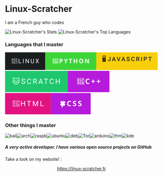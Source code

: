 
# Linux-Scratcher
I am a French guy who codes

![Linux-Scratcher's Stats](https://github-readme-stats.vercel.app/api?username=Linux-Scratcher&theme=jolly&show_icons=true&hide_border=true&count_private=true)
![Linux-Scratcher's Top Languages](https://github-readme-stats.vercel.app/api/top-langs/?username=Linux-Scratcher&theme=prussian&show_icons=true&hide_border=true&layout=compact)

### Languages ​​that I master
 ![](image.svg)![](truc.svg)![](huh.svg)

 ### Other things I master
![kali](https://img.shields.io/badge/Kali_Linux-557C94?style=for-the-badge&logo=kali-linux&logoColor=white)![arch](https://img.shields.io/badge/Arch_Linux-1793D1?style=for-the-badge&logo=arch-linux&logoColor=white)![raspb](https://img.shields.io/badge/Raspberry%20Pi-A22846?style=for-the-badge&logo=Raspberry%20Pi&logoColor=white)![ubuntu](https://img.shields.io/badge/Ubuntu-E95420?style=for-the-badge&logo=ubuntu&logoColor=white)![deb](https://img.shields.io/badge/Debian-A81D33?style=for-the-badge&logo=debian&logoColor=white)![Tor](https://img.shields.io/badge/Tor-7D4698?style=for-the-badge&logo=Tor-Browser&logoColor=white)![arduino](https://img.shields.io/badge/Arduino-00979D?style=for-the-badge&logo=Arduino&logoColor=white)![thm](https://img.shields.io/badge/TryHackMe-212C42?style=for-the-badge&logo=TryHackMe&logoColor=white)![kde](https://img.shields.io/badge/KDE_Plasma-1D99F3?style=for-the-badge&logo=kdeplasma&logoColor=white)


<!--![Scratch logo S](https://github.com/Linux-Scratcher/Linux-Scratcher/assets/122288570/2eab72c7-9410-4f7f-821a-e7eda042f575)-->

<h5>A very active developer. I have various open source projects on GitHub</h5></h5>






Take a look on my website! :
 <center>
   <a href="https://linux-scratcher.fr" class="name">https://linux-scratcher.fr</a></h5>

  
   </div>
</center><br><br>


